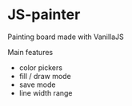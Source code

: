 # JS-painter
Painting board made with VanillaJS

Main features
- color pickers
- fill / draw mode
- save mode
- line width range
